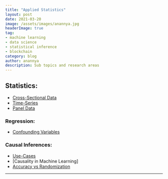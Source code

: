 ```yaml
---
title: "Applied Statistics"
layout: post
date: 2021-03-20
image: /assets/images/anannya.jpg
headerImage: true
tag:
- machine learning
- data science
- statistical inference
- blockchain
category: blog
author: anannya
description: Sub topics and research areas 
---
```



## Statistics:

- [Cross-Sectional Data](#evidence)
- [Time-Series](#evidence)
- [Panel Data](#side-by-side)

### Regression:

- [Confounding Variables][2]


### Causal Inferences:

- [Use-Cases][1]
- [Causality in Machine Learning]
- [Accuracy vs Randomization][1]


---

[1]:https://github.com/Anannya2021/Anannya2021.github.io/blob/gh-pages/assets/2021-03-20-Causality.markdown
[2]:https://statisticsbyjim.com/regression/proxy-variables/




